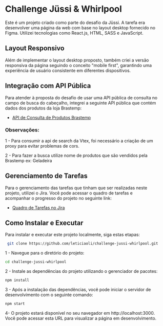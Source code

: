 # Challenge Jüssi & Whirlpool

Este é um projeto criado como parte do desafio da Jüssi. A tarefa era desenvolver uma página da web com base no layout desktop fornecido no Figma. Utilizei tecnologias como React.js, HTML, SASS e JavaScript.

## Layout Responsivo

Além de implementar o layout desktop proposto, também criei a versão responsiva da página seguindo o conceito "mobile first", garantindo uma experiência de usuário consistente em diferentes dispositivos.

## Integração com API Pública

Para atender à proposta do desafio de usar uma API pública de consulta no campo de busca do cabeçalho, integrei a seguinte API pública que contém dados dos produtos da loja Brastemp:

- [API de Consulta de Produtos Brastemp](https://server-brastemp.vercel.app/api/products/search/${term})

### Observações: 
1 - Para consumir a api de search da Vtex, foi necessário a criação de um proxy para evitar problemas de cors.

2 - Para fazer a busca utilize nome de produtos que são vendidos pela Brastemp ex: Geladeira

## Gerenciamento de Tarefas

Para o gerenciamento das tarefas que tinham que ser realizadas neste projeto, utilizei o Jira. Você pode acessar o quadro de tarefas e acompanhar o progresso do projeto no seguinte link: 

- [Quadro de Tarefas no Jira](https://leticiaoli.atlassian.net/jira/software/projects/KAN/boards/1)


## Como Instalar e Executar

Para instalar e executar este projeto localmente, siga estas etapas:

```bash
 git clone https://github.com/leticiaoli/challenge-jussi-whirlpool.git
```
1 - Navegue para o diretório do projeto:
```bash
cd challenge-jussi-whirlpool
```
2 - Instale as dependências do projeto utilizando o gerenciador de pacotes:
```bash
npm install
```
3 - Após a instalação das dependências, você pode iniciar o servidor de desenvolvimento com o seguinte comando:
```bash
npm start
```
4- O projeto estará disponível no seu navegador em http://localhost:3000. Você pode acessar esta URL para visualizar a página em desenvolvimento.
